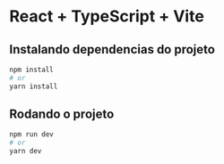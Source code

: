 # React + TypeScript + Vite


## Instalando dependencias do projeto

```bash
npm install
# or
yarn install
```

## Rodando o projeto

```bash
npm run dev
# or
yarn dev
```
